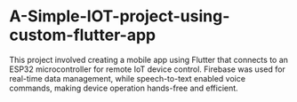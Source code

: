 # A-Simple-IOT-project-using-custom-flutter-app
This project involved creating a mobile app using Flutter that connects to an ESP32 microcontroller for remote IoT device control. Firebase was used for real-time data management, while speech-to-text enabled voice commands, making device operation hands-free and efficient.
